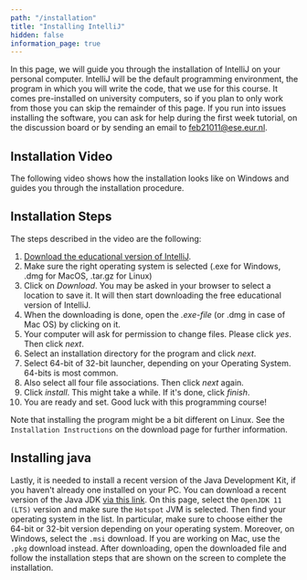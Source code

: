 ```yaml
---
path: "/installation"
title: "Installing IntelliJ"
hidden: false
information_page: true
---
```


In this page, we will guide you through the installation of IntelliJ on your personal computer.
IntelliJ will be the default programming environment, the program in which you will write the code, that we use for this course.
It comes pre-installed on university computers, so if you plan to only work from those you can skip the remainder of this page.
If you run into issues installing the software, you can ask for help during the first week tutorial, on the discussion board or by sending an email to [feb21011@ese.eur.nl](mailto:feb21011@ese.eur.nl).

## Installation Video
The following video shows how the installation looks like on Windows and guides you through the installation procedure.

<panopto src='https://eur.cloud.panopto.eu/Panopto/Pages/Embed.aspx?id=a61d286a-0c23-4fc5-9910-ac25009f9bac&autoplay=false&offerviewer=true&showtitle=true&showbrand=false&start=0&interactivity=all'></panopto>

## Installation Steps
The steps described in the video are the following:
1. [Download the educational version of IntelliJ](https://www.jetbrains.com/edu-products/download/#section=idea).
2. Make sure the right operating system is selected (.exe for Windows, .dmg for MacOS, .tar.gz for Linux)
3. Click on *Download*. You may be asked in your browser to select a location to save it. It will then start downloading the free educational version of IntelliJ.
4. When the downloading is done, open the *.exe-file* (or .dmg in case of Mac OS) by clicking on it.
5. Your computer will ask for permission to change files. Please click *yes*. Then click *next*.
6. Select an installation directory for the program and click *next*.
7. Select 64-bit of 32-bit launcher, depending on your Operating System. 64-bits is most common.
8. Also select all four file associations. Then click *next* again.
9. Click *install*. This might take a while. If it's done, click *finish*.
10. You are ready and set. Good luck with this programming course!

Note that installing the program might be a bit different on Linux. See the `Installation Instructions` on the download page for further information.

## Installing java
Lastly, it is needed to install a recent version of the Java Development Kit, if you haven't already one installed on your PC. You can download a recent version of the Java JDK [via this link](https://adoptopenjdk.net/releases). On this page, select the `OpenJDK 11 (LTS)` version and make sure the `Hotspot` JVM is selected. Then find your operating system in the list. In particular, make sure to choose either the 64-bit or 32-bit version depending on your operating system. Moreover, on Windows, select the `.msi` download. If you are working on Mac, use the `.pkg` download instead. After downloading, open the downloaded file and follow the installation steps that are shown on the screen to complete the installation.
